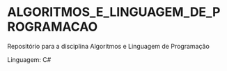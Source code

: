 # ALGORITMOS_E_LINGUAGEM_DE_PROGRAMACAO

Repositório para a disciplina Algoritmos e Linguagem de Programação

Linguagem: C#

